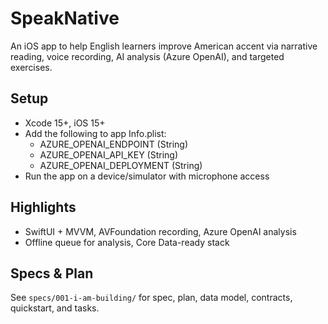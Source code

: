 # SpeakNative

An iOS app to help English learners improve American accent via narrative reading, voice recording, AI analysis (Azure OpenAI), and targeted exercises.

## Setup
- Xcode 15+, iOS 15+
- Add the following to app Info.plist:
  - AZURE_OPENAI_ENDPOINT (String)
  - AZURE_OPENAI_API_KEY (String)
  - AZURE_OPENAI_DEPLOYMENT (String)
- Run the app on a device/simulator with microphone access

## Highlights
- SwiftUI + MVVM, AVFoundation recording, Azure OpenAI analysis
- Offline queue for analysis, Core Data-ready stack

## Specs & Plan
See `specs/001-i-am-building/` for spec, plan, data model, contracts, quickstart, and tasks.
